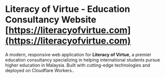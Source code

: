 # Literacy of Virtue - Education Consultancy Website [https://literacyofvirtue.com](https://literacyofvirtue.com)

A modern, responsive web application for **Literacy of Virtue**, a premier education consultancy specializing in helping international students pursue higher education in Malaysia. Built with cutting-edge technologies and deployed on Cloudflare Workers..

